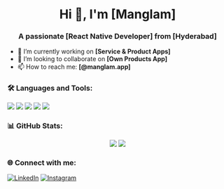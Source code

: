 <h1 align="center">Hi 👋, I'm [Manglam]</h1>
<h3 align="center">A passionate [React Native Developer] from [Hyderabad]</h3>

- 🔭 I’m currently working on **[Service & Product Apps]**
- 👯 I’m looking to collaborate on **[Own Products App]**
- 📫 How to reach me: **[@manglam.app]**

### 🛠️ Languages and Tools:
<p>
  <img src="https://img.shields.io/badge/React Native-20232A?style=for-the-badge&logo=react&logoColor=61DAFB" />
  <img src="https://img.shields.io/badge/React.js-20232A?style=for-the-badge&logo=react&logoColor=61DAFB" />
  <img src="https://img.shields.io/badge/JavaScript-F7DF1E?style=for-the-badge&logo=javascript&logoColor=black" />
  <img src="https://img.shields.io/badge/Android Studio-3DDC84?style=for-the-badge&logo=android-studio&logoColor=white" />
  <img src="https://img.shields.io/badge/Xcode-1575F9?style=for-the-badge&logo=xcode&logoColor=white" />
</p>


### 📊 GitHub Stats:
<p align="center">
  <img src="https://github-readme-stats.vercel.app/api?username=yourusername&show_icons=true&theme=radical" />
  <img src="https://github-readme-streak-stats.herokuapp.com/?user=yourusername&theme=radical" />
</p>

### 🌐 Connect with me:
[![LinkedIn](https://img.shields.io/badge/LinkedIn-blue?style=flat&logo=linkedin)](https://www.linkedin.com/in/mangalam-dhakad-46b0b4215)
[![Instagram](https://img.shields.io/badge/Instagram-E4405F?style=flat&logo=instagram&logoColor=white)](https://instagram.com/manglam.apps)
